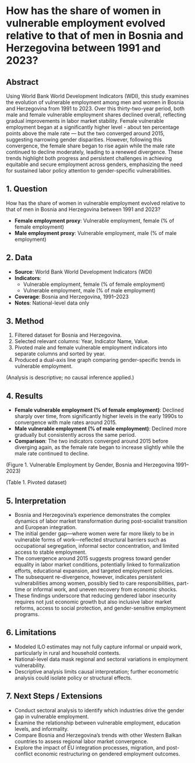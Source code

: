 # How has the share of women in vulnerable employment evolved relative to that of men in Bosnia and Herzegovina between 1991 and 2023?

## Abstract

Using World Bank World Development Indicators (WDI), this study examines the evolution of vulnerable employment among men and women in Bosnia and Herzegovina from 1991 to 2023. Over this thirty-two-year period, both male and female vulnerable employment shares declined overall, reflecting gradual improvements in labor market stability. Female vulnerable employment began at a significantly higher level - about ten percentage points above the male rate — but the two converged around 2015, suggesting narrowing gender disparities. However, following this convergence, the female share began to rise again while the male rate continued to decline moderately, leading to a renewed divergence. These trends highlight both progress and persistent challenges in achieving equitable and secure employment across genders, emphasizing the need for sustained labor policy attention to gender-specific vulnerabilities.

## 1. Question

How has the share of women in vulnerable employment evolved relative to that of men in Bosnia and Herzegovina between 1991 and 2023?

- **Female employment proxy**: Vulnerable employment, female (% of female employment)
- **Male employment proxy**: Vulnerable employment, male (% of male employment)

## 2. Data

- **Source**: World Bank World Development Indicators (WDI)
- **Indicators**:
  - Vulnerable employment, female (% of female employment)
  - Vulnerable employment, male (% of male employment)
- **Coverage**: Bosnia and Herzegovina, 1991–2023
- **Notes**: National-level data only

## 3. Method

1. Filtered dataset for Bosnia and Herzegovina.
2. Selected relevant columns: Year, Indicator Name, Value.
3. Pivoted male and female vulnerable employment indicators into separate columns and sorted by year.
4. Produced a dual-axis line graph comparing gender-specific trends in vulnerable employment.

(Analysis is descriptive; no causal inference applied.)

## 4. Results

- **Female vulnerable employment (% of female employment)**: Declined sharply over time, from significantly higher levels in the early 1990s to convergence with male rates around 2015.
- **Male vulnerable employment (% of male employment)**: Declined more gradually but consistently across the same period.
- **Comparison**: The two indicators converged around 2015 before diverging again, as the female rate began to increase slightly while the male rate continued to decline.

(Figure 1. Vulnerable Employment by Gender, Bosnia and Herzegovina 1991–2023)

(Table 1. Pivoted dataset)

## 5. Interpretation

- Bosnia and Herzegovina’s experience demonstrates the complex dynamics of labor market transformation during post-socialist transition and European integration.
- The initial gender gap—where women were far more likely to be in vulnerable forms of work—reflected structural barriers such as occupational segregation, informal sector concentration, and limited access to stable employment.
- The convergence around 2015 suggests progress toward gender equality in labor market conditions, potentially linked to formalization efforts, educational expansion, and targeted employment policies.
- The subsequent re-divergence, however, indicates persistent vulnerabilities among women, possibly tied to care responsibilities, part-time or informal work, and uneven recovery from economic shocks.
- These findings underscore that reducing gendered labor insecurity requires not just economic growth but also inclusive labor market reforms, access to social protection, and gender-sensitive employment programs.

## 6. Limitations

- Modeled ILO estimates may not fully capture informal or unpaid work, particularly in rural and household contexts.
- National-level data mask regional and sectoral variations in employment vulnerability.
- Descriptive analysis limits causal interpretation; further econometric analysis could isolate policy or structural effects.

## 7. Next Steps / Extensions

- Conduct sectoral analysis to identify which industries drive the gender gap in vulnerable employment.
- Examine the relationship between vulnerable employment, education levels, and informality.
- Compare Bosnia and Herzegovina’s trends with other Western Balkan countries to assess regional labor market convergence.
- Explore the impact of EU integration processes, migration, and post-conflict economic restructuring on gendered employment outcomes.
